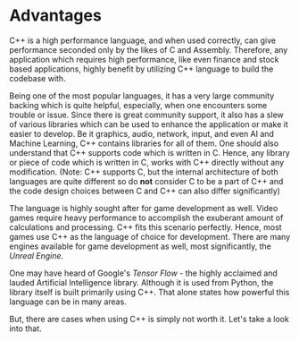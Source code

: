 # Advantages

C++ is a high performance language, and when used correctly, can give performance seconded only by the likes of C and Assembly. Therefore, any application which requires high performance, like
even finance and stock based applications, highly benefit by utilizing C++ language to build the codebase with.

Being one of the most popular languages, it has a very large community backing which is quite helpful, especially, when one encounters some trouble or issue. Since there is great community support,
it also has a slew of various libraries which can be used to enhance the application or make it easier to develop. Be it graphics, audio, network, input, and even AI and Machine Learning, C++
contains libraries for all of them. One should also understand that C++ supports code which is written in C. Hence, any library or piece of code which is written in C, works with C++ directly
without any modification.
(Note: C++ supports C, but the internal architecture of both languages are quite different so do **not** consider C to be a part of C++ and the code design choices between C and C++ can also
differ significantly)

The language is highly sought after for game development as well. Video games require heavy performance to accomplish the exuberant amount of calculations and processing. C++ fits this scenario
perfectly. Hence, most games use C++ as the language of choice for development. There are many engines available for game development as well, most significantly, the *Unreal Engine*.

One may have heard of Google's *Tensor Flow* - the highly acclaimed and lauded Artificial Intelligence library. Although it is used from Python, the library itself is built primarily using C++.
That alone states how powerful this language can be in many areas.

But, there are cases when using C++ is simply not worth it. Let's take a look into that.